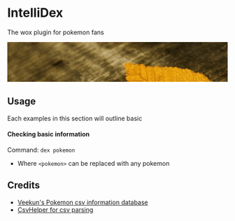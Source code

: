 # IntelliDex
The wox plugin for pokemon fans

![](/medias/demo.gif)

## Usage

Each examples in this section will outline basic 

#### Checking basic information

Command: `dex pokemon`

* Where `<pokemon>` can be replaced with any pokemon


## Credits

* [Veekun's Pokemon csv information database](https://github.com/veekun/pokedex)
* [CsvHelper for csv parsing](http://csvhelper.com/)